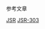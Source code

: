 参考文章

[JSR](https://blog.csdn.net/it_man/article/details/7795304)
[JSR-303](https://www.jianshu.com/p/554533f88370)

